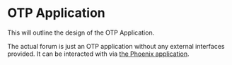 # OTP Application

This will outline the design of the OTP Application.

The actual forum is just an OTP application without any external interfaces
provided. It can be interacted with via [the Phoenix application](./PHOENIX.md).
